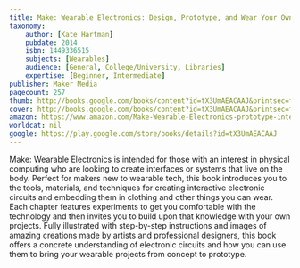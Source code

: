 ```yaml
---
title: Make: Wearable Electronics: Design, Prototype, and Wear Your Own Interactive Garments
taxonomy:
	author: [Kate Hartman]
	pubdate: 2014
	isbn: 1449336515
	subjects: [Wearables]
	audience: [General, College/University, Libraries]
	expertise: [Beginner, Intermediate]
publisher: Maker Media
pagecount: 257
thumb: http://books.google.com/books/content?id=tX3UmAEACAAJ&printsec=frontcover&img=1&zoom=1&imgtk=AFLRE7100vnONECqZpic6P2oZzOY9K97XqfU3xO2oIqQXZnrPI6Lu8_ONX7S5IG4_6QBmwQ06BUZ5oirJh77LzB3mPTNjnOTC271Eqah7VXBpRdlkpd99dTyyZTcXwnJOhlC8hdph8cq&source=gbs_api
cover: http://books.google.com/books/content?id=tX3UmAEACAAJ&printsec=frontcover&img=1&zoom=1&imgtk=AFLRE7100vnONECqZpic6P2oZzOY9K97XqfU3xO2oIqQXZnrPI6Lu8_ONX7S5IG4_6QBmwQ06BUZ5oirJh77LzB3mPTNjnOTC271Eqah7VXBpRdlkpd99dTyyZTcXwnJOhlC8hdph8cq&source=gbs_api
amazon: https://www.amazon.com/Make-Wearable-Electronics-prototype-interactive-ebook/dp/B00MNTH1H6
worldcat: nil
google: https://play.google.com/store/books/details?id=tX3UmAEACAAJ
---
```

Make: Wearable Electronics is intended for those with an interest in physical computing who are looking to create interfaces or systems that live on the body. Perfect for makers new to wearable tech, this book introduces you to the tools, materials, and techniques for creating interactive electronic circuits and embedding them in clothing and other things you can wear.   Each chapter features experiments to get you comfortable with the technology and then invites you to build upon that knowledge with your own projects. Fully illustrated with step-by-step instructions and images of amazing creations made by artists and professional designers, this book offers a concrete understanding of electronic circuits and how you can use them to bring your wearable projects from concept to prototype.